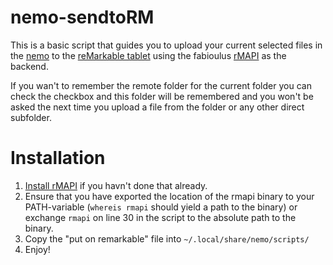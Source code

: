 # nemo-sendtoRM

This is a basic script that guides you to upload your current selected files in the [nemo](https://github.com/linuxmint/nemo) to the [reMarkable tablet](https://remarkable.com/) using the fabioulus [rMAPI](https://github.com/juruen/rmapi) as the backend.

If you wan't to remember the remote folder for the current folder you can check the checkbox and this folder will be remembered and you won't be asked the next time you upload a file from the folder or any other direct subfolder.

# Installation

1. [Install rMAPI](https://github.com/juruen/rmapi) if you havn't done that already.
2. Ensure that you have exported the location of the rmapi binary to your PATH-variable (`whereis rmapi` should yield a path to the binary) or exchange `rmapi` on line 30 in the script to the absolute path to the binary.
3. Copy the "put on remarkable" file into `~/.local/share/nemo/scripts/`
4. Enjoy!
